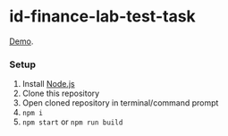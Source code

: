 # id-finance-lab-test-task

[Demo](https://roninpepe.github.io/id-finance-lab-test-task).

### Setup

1. Install [Node.js](https://nodejs.org/en/download)
2. Clone this repository
3. Open cloned repository in terminal/command prompt
4. `npm i`
5. `npm start` or `npm run build`
